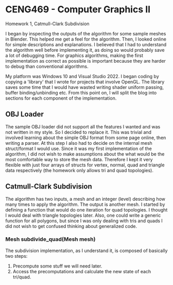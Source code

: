 # CENG469 - Computer Graphics II
  Homework 1, Catmull-Clark Subdivision

I began by inspecting the outputs of the algorithm for some sample meshes in Blender. This helped me get a feel for the algorithm. Then, I looked online for simple descriptions and explanations. I believed that I had to understand the algorithm well before implementing it, as doing so would probably save a lot of debugging time. For graphics algorithms, making the first implementation as correct as possible is important because they are harder to debug than conventional algorithms.

My platform was Windows 10 and Visual Studio 2022. I began coding by copying a 'library' that I wrote for projects that involve OpenGL. The library saves some time that I would have wasted writing shader uniform passing, buffer binding/unbinding etc. From this point on, I will split the blog into sections for each component of the implementation.

## OBJ Loader

The sample OBJ loader did not support all the features I wanted and was not written in my style. So I decided to replace it. This was trivial and involved learning about the simple OBJ format from some page online, then writing a parser.
At this step I also had to decide on the internal mesh struct/format I would use. Since it was my first implementation of the algorithm, I did not wish to make assumptions about the what would be the most comfortable way to store the mesh data. Therefore I kept it very flexible with just four arrays of structs for vertex, normal, quad and triangle data respectively (the homework only allows tri and quad topologies).

## Catmull-Clark Subdivision

The algorithm has two inputs, a mesh and an integer (level) describing how many times to apply the algorithm. The output is another mesh. I started by defining a function that would do one iteration for quad topologies. I thought I would deal with triangle topologies later. Also, one could write a generic function for all polygons, but since I was only dealing with tris and quads I did not wish to get confused thinking about generalized code. 

### Mesh subdivide_quad(Mesh mesh)

The subdivision implementation, as I understand it, is composed of basically two steps:

1. Precompute some stuff we will need later.
2. Access the precomputations and calculate the new state of each tri/quad.
